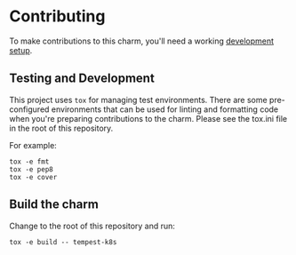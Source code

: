 # Contributing

To make contributions to this charm, you'll need a working [development setup](https://juju.is/docs/sdk/dev-setup).

## Testing and Development

This project uses `tox` for managing test environments. There are some pre-configured environments
that can be used for linting and formatting code when you're preparing contributions to the charm.
Please see the tox.ini file in the root of this repository.

For example:

```
tox -e fmt
tox -e pep8
tox -e cover
```

## Build the charm

Change to the root of this repository and run:

```
tox -e build -- tempest-k8s
```
